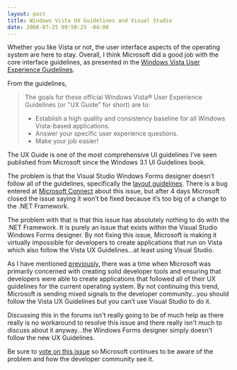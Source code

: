 ```yaml
---
layout: post
title: Windows Vista UX Guidelines and Visual Studio
date: 2008-07-25 09:50:23 -04:00
---
```


Whether you like Vista or not, the user interface aspects of the operating system are here to stay. Overall, I think Microsoft did a good job with the core interface guidelines, as presented in the [Windows Vista User Experience Guidelines](http://msdn.microsoft.com/library/aa511258.aspx).

From the guidelines, 

> The goals for these official Windows Vista® User Experience Guidelines (or "UX Guide" for short) are to:
> 
> *   Establish a high quality and consistency baseline for all Windows Vista-based applications.
> *   Answer your specific user experience questions.
> *   Make your job easier!

The UX Guide is one of the most comprehensive UI guidelines I’ve seen published from Microsoft since the Windows 3.1 UI Guidelines book.

The problem is that the Visual Studio Windows Forms designer doesn’t follow all of the guidelines, specifically the [layout guidelines](http://msdn.microsoft.com/en-us/library/aa511279.aspx#sizingspacing ). There is a bug entered at [Microsoft Connect](https://connect.microsoft.com/VisualStudio/feedback/ViewFeedback.aspx?FeedbackID=357125) about this issue, but after 4 days Microsoft closed the issue saying it won’t be fixed because it’s too big of a change to the .NET Framework.

The problem with that is that this issue has absolutely nothing to do with the .NET Framework. It is purely an issue that exists within the Visual Studio Windows Forms designer. By not fixing this issue, Microsoft is making it virtually impossible for developers to create applications that run on Vista which also follow the Vista UX Guidelines...at least using Visual Studio. 

As I have mentioned [previously](http://geekswithblogs.net/sdorman/archive/2008/07/13/microsoft-and-monetizing-developer-products.aspx), there was a time when Microsoft was primarily concerned with creating solid developer tools and ensuring that developers were able to create applications that followed all of their UX guidelines for the current operating system. By not continuing this trend, Microsoft is sending mixed signals to the developer community…you should follow the Vista UX Guidelines but you can’t use Visual Studio to do it.

Discussing this in the forums isn't really going to be of much help as there really is no workaround to resolve this issue and there really isn't much to discuss about it anyway...the Windows Forms designer simply doesn't follow the new UX Guidelines.

Be sure to [vote on this issue](https://connect.microsoft.com/VisualStudio/feedback/ViewFeedback.aspx?FeedbackID=357125) so Microsoft continues to be aware of the problem and how the developer community see it.
